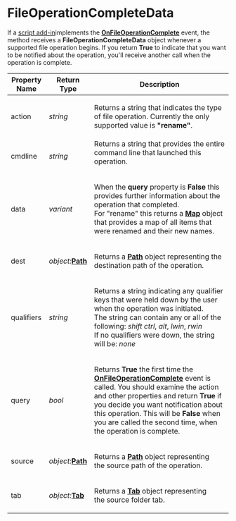 # FileOperationCompleteData

If a [script add-in](/Manual/scripting/script_add-ins/README.md)implements the **[OnFileOperationComplete](../scripting_events/onfileoperationcomplete.md)** event, the method receives a **FileOperationCompleteData** object whenever a supported file operation begins. If you return **True** to indicate that you want to be notified about the operation, you'll receive another call when the operation is complete.

<table>
<thead><tr><th>
Property Name</th><th>
Return Type</th><th>
Description
</th></tr></thead><tbody><tr><td>
action</td><td>

*string*</td><td>

Returns a string that indicates the type of file operation. Currently the only supported value is **"rename"**.
</td></tr><tr><td>
cmdline</td><td>

*string*</td><td>
Returns a string that provides the entire command line that launched this operation.
</td></tr><tr><td>
data</td><td>

*variant*</td><td>

When the **query** property is **False** this provides further information about the operation that completed.  
For "rename" this returns a **[Map](map.md)** object that provides a map of all items that were renamed and their new names.
</td></tr><tr><td>
dest</td><td>

*object:***[Path](path.md)**</td><td>

Returns a **[Path](path.md)** object representing the destination path of the operation.
</td></tr><tr><td>
qualifiers</td><td>

*string*</td><td>

Returns a string indicating any qualifier keys that were held down by the user when the operation was initiated.  
The string can contain any or all of the following: *shift* *ctrl*, *alt*, *lwin*, *rwin*  
If no qualifiers were down, the string will be: *none*
</td></tr><tr><td>
query</td><td>

*bool*</td><td>

Returns **True** the first time the **[OnFileOperationComplete](../scripting_events/onfileoperationcomplete.md)** event is called. You should examine the action and other properties and return **True** if you decide you want notification about this operation. This will be **False** when you are called the second time, when the operation is complete.
</td></tr><tr><td>
source</td><td>

*object:***[Path](path.md)**</td><td>

Returns a **[Path](path.md)** object representing the source path of the operation.
</td></tr><tr><td>
tab</td><td>

*object:***[Tab](tab.md)**</td><td>

Returns a **[Tab](tab.md)** object representing the source folder tab.
</td></tr></tbody>
</table>

